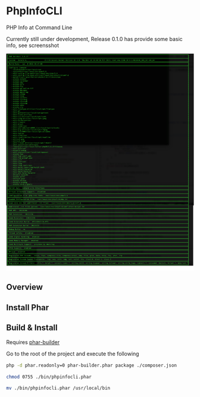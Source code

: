 # PhpInfoCLI

PHP Info at Command Line

Currently still under development, Release 0.1.0 has provide some basic info, see screensshot

![Release 0.1.0 Screenshot](/screenshots/PhpInfoCLI_Screenshot_Release_0_1_0.png?raw=true "Screenshot Release 0.1.0")


## Overview

## Install Phar

## Build & Install

Requires [phar-builder](https://github.com/MacFJA/PharBuilder)

Go to the root of the project and execute the following

```bash
php -d phar.readonly=0 phar-builder.phar package ./composer.json
```

```bash
chmod 0755 ./bin/phpinfocli.phar 
```

```bash
mv ./bin/phpinfocli.phar /usr/local/bin
```







